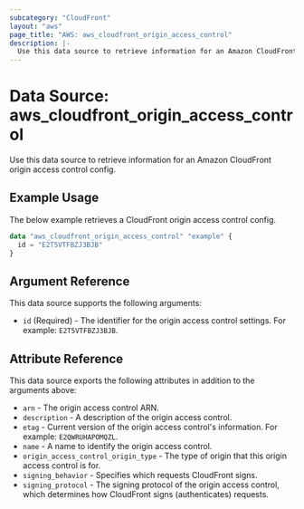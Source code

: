 ```yaml
---
subcategory: "CloudFront"
layout: "aws"
page_title: "AWS: aws_cloudfront_origin_access_control"
description: |-
  Use this data source to retrieve information for an Amazon CloudFront origin access control config.
---
```


# Data Source: aws_cloudfront_origin_access_control

Use this data source to retrieve information for an Amazon CloudFront origin access control config.

## Example Usage

The below example retrieves a CloudFront origin access control config.

```terraform
data "aws_cloudfront_origin_access_control" "example" {
  id = "E2T5VTFBZJ3BJB"
}
```

## Argument Reference

This data source supports the following arguments:

* `id` (Required) -  The identifier for the origin access control settings. For example: `E2T5VTFBZJ3BJB`.

## Attribute Reference

This data source exports the following attributes in addition to the arguments above:

* `arn` - The origin access control ARN.
* `description` - A description of the origin access control.
* `etag` - Current version of the origin access control's information. For example: `E2QWRUHAPOMQZL`.
* `name` - A name to identify the origin access control.
* `origin_access_control_origin_type` - The type of origin that this origin access control is for.
* `signing_behavior` - Specifies which requests CloudFront signs.
* `signing_protocol` - The signing protocol of the origin access control, which determines how CloudFront signs (authenticates) requests.
